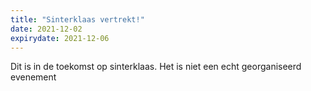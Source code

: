 ```yaml
---
title: "Sinterklaas vertrekt!"
date: 2021-12-02
expirydate: 2021-12-06
---
```


Dit is in de toekomst op sinterklaas.
Het is niet een echt georganiseerd evenement
<!--more-->
